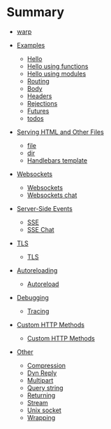 # Summary

- [warp](./index.md)
- [Examples](./examples.md)
  - [Hello](./hello.md)
  - [Hello using functions](./hello-using-functions.md)
  - [Hello using modules](./hello-using-modules.md)
  - [Routing](./routing.md)
  - [Body](./body.md)
  - [Headers](./headers.md)
  - [Rejections](./rejections.md)
  - [Futures](./futures.md)
  - [todos](./todos.md)

- [Serving HTML and Other Files]()
  - [file](./file.md)
  - [dir](./dir.md)
  - [Handlebars template](./handlebars-template.md)

- [Websockets]()
  - [Websockets](./websockets.md)
  - [Websockets chat](./websockets-chat.md)

- [Server-Side Events]()
  - [SSE](./sse.md)
  - [SSE Chat](./sse-chat.md)

- [TLS]()
  - [TLS](./tls.md)

- [Autoreloading]()
  - [Autoreload](./autoreload.md)

- [Debugging]()
  - [Tracing](./tracing.md)

- [Custom HTTP Methods]()
  - [Custom HTTP Methods](./custom-methods.md)

- [Other](./other.md)
  - [Compression](./compression.md)
  - [Dyn Reply](./dyn-reply.md)
  - [Multipart](./multipart.md)
  - [Query string](./query-string.md)
  - [Returning](./returning.md)
  - [Stream](./stream.md)
  - [Unix socket](./unix-socket.md)
  - [Wrapping](./wrapping.md)


